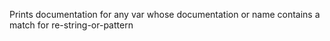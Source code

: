 Prints documentation for any var whose documentation or name
 contains a match for re-string-or-pattern